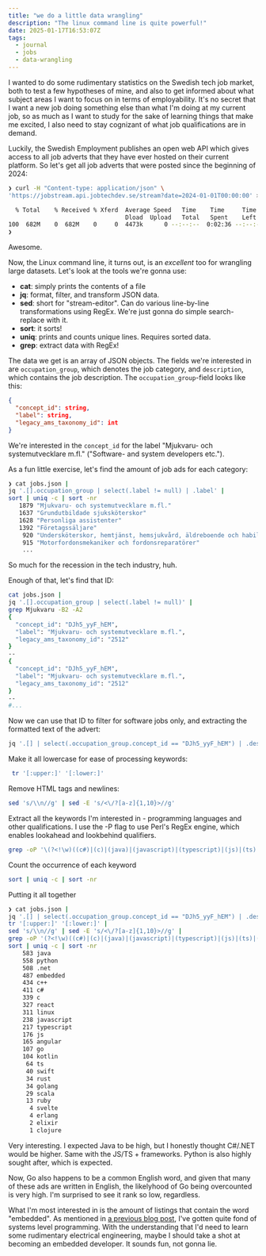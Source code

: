 ```yaml
---
title: "we do a little data wrangling"
description: "The linux command line is quite powerful!"
date: 2025-01-17T16:53:07Z
tags:
  - journal
  - jobs
  - data-wrangling
---
```

I wanted to do some rudimentary statistics on the Swedish tech job market, both to test a few hypotheses of mine, and also to get informed about what subject areas I want to focus on in terms of employability. It's no secret that I want a new job doing something else than what I'm doing at my current job, so as much as I want to study for the sake of learning things that make me excited, I also need to stay cognizant of what job qualifications are in demand.

Luckily, the Swedish Employment publishes an open web API which gives access to all job adverts that they have ever hosted on their current platform. So let's get all job adverts that were posted since the beginning of 2024:
```bash
❯ curl -H "Content-type: application/json" \
'https://jobstream.api.jobtechdev.se/stream?date=2024-01-01T00:00:00' > jobs.json

  % Total    % Received % Xferd  Average Speed   Time    Time     Time  Current
                                 Dload  Upload   Total   Spent    Left  Speed
100  682M    0  682M    0     0  4473k      0 --:--:--  0:02:36 --:--:-- 5017k
❯
```
Awesome.

Now, the Linux command line, it turns out, is an *excellent* too for wrangling large datasets. Let's look at the tools we're gonna use:
* **cat**: simply prints the contents of a file
* **jq**: format, filter, and transform JSON data.
* **sed**: short for "stream-editor". Can do various line-by-line transformations using RegEx. We're just gonna do simple search-replace with it.
* **sort**: it sorts!
* **uniq**: prints and counts unique lines. Requires sorted data.
* **grep**: extract data with RegEx!

The data we get is an array of JSON objects. The fields we're interested in are `occupation_group`, which denotes the job category, and `description`, which contains the job description. The `occupation_group`-field looks like this:
```json
{
  "concept_id": string,
  "label": string,
  "legacy_ams_taxonomy_id": int
}
```
We're interested in the `concept_id` for the label "Mjukvaru- och systemutvecklare m.fl." ("Software- and system developers etc.").

As a fun little exercise,  let's find the amount of job ads for each category:
```bash
❯ cat jobs.json |
jq '.[].occupation_group | select(.label != null) | .label' |
sort | uniq -c | sort -nr
   1879 "Mjukvaru- och systemutvecklare m.fl."
   1637 "Grundutbildade sjuksköterskor"
   1628 "Personliga assistenter"
   1392 "Företagssäljare"
    920 "Undersköterskor, hemtjänst, hemsjukvård, äldreboende och habilitering"
    915 "Motorfordonsmekaniker och fordonsreparatörer"
    ...
```
So much for the recession in the tech industry, huh.

Enough of that, let's find that ID:
```bash
cat jobs.json |
jq '.[].occupation_group | select(.label != null)' |
grep Mjukvaru -B2 -A2
{
  "concept_id": "DJh5_yyF_hEM",
  "label": "Mjukvaru- och systemutvecklare m.fl.",
  "legacy_ams_taxonomy_id": "2512"
}
--
{
  "concept_id": "DJh5_yyF_hEM",
  "label": "Mjukvaru- och systemutvecklare m.fl.",
  "legacy_ams_taxonomy_id": "2512"
}
--
#...
```
Now we can use that ID to filter for software jobs only, and extracting the formatted text of the advert:
```bash
jq '.[] | select(.occupation_group.concept_id == "DJh5_yyF_hEM") | .description.text_formatted'
```
Make it all lowercase for ease of processing keywords:
```bash
 tr '[:upper:]' '[:lower:]'
```
Remove HTML tags and newlines:
```bash
sed 's/\\n//g' | sed -E 's/<\/?[a-z]{1,10}>//g'
```
Extract all the keywords I'm interested in - programming languages and other qualifications. I use the -P flag to use Perl's RegEx engine, which enables lookahead and lookbehind qualifiers.
```bash
grep -oP '\(?<ǃ\w)((c#)|(c)|(java)|(javascript)|(typescript)|(js)|(ts)|(python)|(linux)|(elixir)|(erlang)|(go)|(c\+\+)|(react)|(angular)|(svelte)|(\.net)|(embedded)|(rust)|(scala)|(clojure)|(kotlin)|(ruby)|(swift)|(golang))(?=[ ,./])'
```
Count the occurrence of each keyword
```bash
sort | uniq -c | sort -nr
```
Putting it all together
```bash
❯ cat jobs.json |
jq '.[] | select(.occupation_group.concept_id == "DJh5_yyF_hEM") | .description.text_formatted' |
tr '[:upper:]' '[:lower:]' |
sed 's/\\n//g' | sed -E 's/<\/?[a-z]{1,10}>//g' |
grep -oP '(?<!\w)((c#)|(c)|(java)|(javascript)|(typescript)|(js)|(ts)|(python)|(linux)|(elixir)|(erlang)|(go)|(c\+\+)|(react)|(angular)|(svelte)|(\.net)|(embedded)|(rust)|(scala)|(clojure)|(kotlin)|(ruby)|(swift)|(golang))(?=[ ,./])' |
sort | uniq -c | sort -nr
    583 java
    558 python
    508 .net
    487 embedded
    434 c++
    411 c#
    339 c
    327 react
    311 linux
    238 javascript
    217 typescript
    176 js
    165 angular
    107 go
    104 kotlin
     64 ts
     40 swift
     34 rust
     34 golang
     29 scala
     13 ruby
      4 svelte
      4 erlang
      2 elixir
      1 clojure
```
Very interesting. I expected Java to be high, but I honestly thought
C#/.NET would be higher. Same with the JS/TS + frameworks. Python is
also highly sought after, which is expected.

Now, Go also happens to be a common English word, and given that many of these ads are written in English, the likelyhood of Go being overcounted is very high. I'm surprised to see it rank so low, regardless.

What I'm most interested in is the amount of listings that contain the word "embedded". As mentioned in [a previous blog post](/blog/ossu-2024-review/), I've gotten quite fond of systems level programming. With the understanding that I'd need to learn some rudimentary electrical engineering, maybe I should take a shot at becoming an embedded developer. It sounds fun, not gonna lie.
